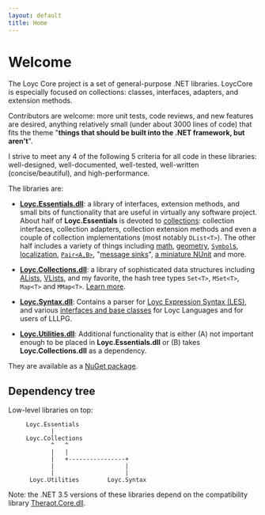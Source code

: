 ```yaml
---
layout: default
title: Home
---
```

Welcome
=======

The Loyc Core project is a set of general-purpose .NET libraries. LoycCore is especially focused on collections: classes, interfaces, adapters, and extension methods. 

Contributors are welcome: more unit tests, code reviews, and new features are desired, anything relatively small (under about 3000 lines of code) that fits the theme "__things that should be built into the .NET framework, but aren't__".

I strive to meet any 4 of the following 5 criteria for all code in these libraries: well-designed, well-documented, well-tested, well-written (concise/beautiful), and high-performance.

The libraries are:

- **[Loyc.Essentials.dll](https://github.com/qwertie/LoycCore/wiki/Loyc.Essentials)**: a library of interfaces, extension methods, and small bits of functionality that are useful in virtually any software project. About half of **Loyc.Essentials** is devoted to [collections](http://loyc.net/doc/code/namespaceLoyc_1_1Collections.html): collection interfaces, collection adapters, collection extension methods and even a couple of collection implementations (most notably `DList<T>`). The other half includes a variety of things including [math](http://loyc.net/doc/code/namespaceLoyc_1_1Math.html), [geometry](http://loyc.net/doc/code/namespaceLoyc_1_1Geometry.html), [`Symbol`s](http://loyc.net/doc/code/classLoyc_1_1Symbol.html), [localization](http://loyc.net/doc/code/classLoyc_1_1Localize.html), [`Pair<A,B>`](http://loyc.net/doc/code/structLoyc_1_1Pair_3_01T1_00_01T2_01_4.html), "[message sinks](http://loyc.net/doc/code/interfaceLoyc_1_1IMessageSink.html)", [a miniature NUnit](http://loyc.net/doc/code/namespaceLoyc_1_1MiniTest.html) and more.
- **[Loyc.Collections.dll](https://github.com/qwertie/LoycCore/wiki/Loyc.Collections)**: a library of sophisticated data structures including [ALists][1], [VLists][2], and my favorite, the hash tree types `Set<T>`, `MSet<T>`, `Map<T>` and `MMap<T>`. [Learn more](collections/index.html).
- **[Loyc.Syntax.dll](https://github.com/qwertie/LoycCore/wiki/Loyc.Syntax)**: Contains a parser for [Loyc Expression Syntax (LES)][3], and various [interfaces and base classes](http://loyc.net/doc/code/namespaceLoyc_1_1Syntax.html) for Loyc Languages and for users of LLLPG.
- **[Loyc.Utilities.dll](https://github.com/qwertie/LoycCore/wiki/Loyc.Utilities)**: Additional functionality that is either (A) not important enough to be placed in **Loyc.Essentials.dll** or (B) takes **Loyc.Collections.dll** as a dependency.

  [1]: http://www.codeproject.com/Articles/568095/The-List-Trifecta-Part
  [2]: http://www.codeproject.com/Articles/26171/VList-data-structures-in-C
  [3]: https://github.com/qwertie/LoycCore/wiki/Loyc-Expression-Syntax

They are available as a [NuGet package](https://www.nuget.org/packages/LoycCore/).

Dependency tree
---------------

Low-level libraries on top:

         Loyc.Essentials
                |
         Loyc.Collections
                ^   ^      
                |   |      
                |   +----------------+
                |                    |     
                |                    |
          Loyc.Utilities        Loyc.Syntax

Note: the .NET 3.5 versions of these libraries depend on the compatibility library [Theraot.Core.dll](https://github.com/theraot/Theraot).

